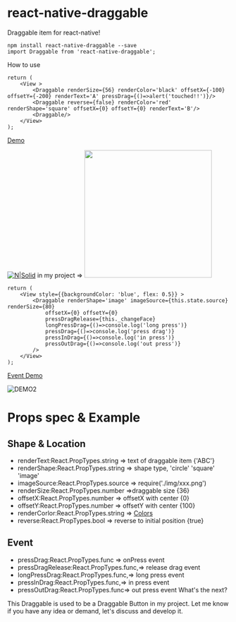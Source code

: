 # react-native-draggable
Draggable item for react-native!

```
npm install react-native-draggable --save
import Draggable from 'react-native-draggable';
```
How to use

```
return (
    <View >
        <Draggable renderSize={56} renderColor='black' offsetX={-100} offsetY={-200} renderText='A' pressDrag={()=>alert('touched!!')}/> 
        <Draggable reverse={false} renderColor='red' renderShape='square' offsetX={0} offsetY={0} renderText='B'/>
        <Draggable/>
    </View>
);
```
[Demo](https://github.com/tongyy/react-native-draggable/blob/master/demo/demo.gif)

[![N|Solid](https://raw.githubusercontent.com/tongyy/react-native-draggable/master/demo/demo.gif)](https://raw.githubusercontent.com/tongyy/react-native-draggable/master/demo/demo.gif)
in my project => <img src="https://raw.githubusercontent.com/tongyy/react-native-draggable/master/demo/demo2.png" width="289">

```
return (
    <View style={{backgroundColor: 'blue', flex: 0.5}} >
        <Draggable renderShape='image' imageSource={this.state.source} renderSize={80} 
            offsetX={0} offsetY={0}
            pressDragRelease={this._changeFace}
            longPressDrag={()=>console.log('long press')}
            pressDrag={()=>console.log('press drag')}
            pressInDrag={()=>console.log('in press')}
            pressOutDrag={()=>console.log('out press')}
        />  
    </View>
);  

```
[Event Demo](https://github.com/tongyy/react-native-draggable/blob/master/demo/demo3.gif) 

![DEMO2](https://raw.githubusercontent.com/tongyy/react-native-draggable/master/demo/demo3.gif)


# Props spec & Example
## Shape & Location
* renderText:React.PropTypes.string => text of draggable item {'ABC'}
* renderShape:React.PropTypes.string => shape type, 'circle' 'square' 'image'
* imageSource:React.PropTypes.source => require('./img/xxx.png')
* renderSize:React.PropTypes.number =>draggable size {36} 
* offsetX:React.PropTypes.number => offsetX with center {0}
* offsetY:React.PropTypes.number => offsetY with center {100}
* renderCorlor:React.PropTypes.string => [Colors](https://facebook.github.io/react-native/docs/colors.html)
* reverse:React.PropTypes.bool => reverse to initial position {true}
## Event
* pressDrag:React.PropTypes.func => onPress event
* pressDragRelease:React.PropTypes.func,=> release drag event
* longPressDrag:React.PropTypes.func,=> long press event
* pressInDrag:React.PropTypes.func,=> in press event
* pressOutDrag:React.PropTypes.func=> out press event
What's the next?

This Draggable is used to be a Draggable Button in my project. 
Let me know if you have any idea or demand, let's discuss and develop it.
    
    
   
